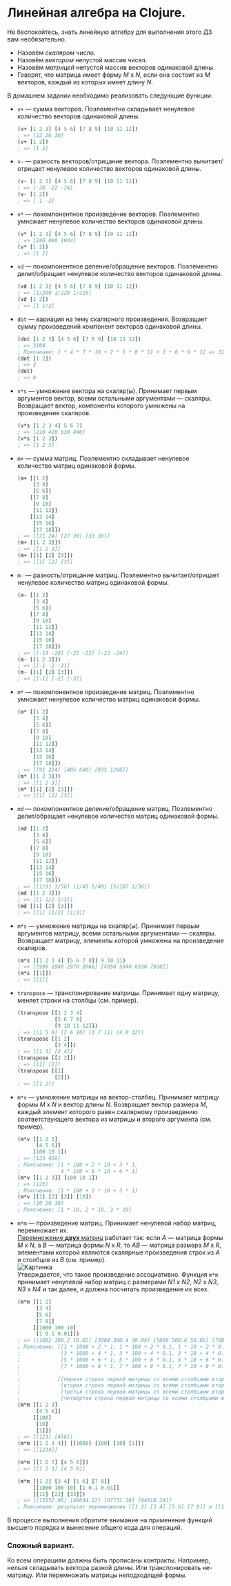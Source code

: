 # Линейная алгебра на Clojure.

Не беспокойтесь, знать линейную алгебру для выполнения этого ДЗ вам необязательно.

- Назовём _скаляром_ число.
- Назовём _вектором_ непустой массив чисел.
- Назовём _матрицей_ непустой массив векторов одинаковой длины.
- Говорят, что матрица имеет форму _M_ x _N_, если она состоит из _M_ векторов, каждый из которых имеет длину _N_.

В домашнем задании необходимо реализовать следующие функции:
- `v+` — сумма векторов. Поэлементно складывает ненулевое количество векторов одинаковой длины.
    ```clj
    (v+ [1 2 3] [4 5 6] [7 8 9] [10 11 12])
    ; => [22 26 30]
    (v+ [1 2])
    ; => [1 2]
    ```
- `v-` — разность векторов/отрицание вектора. Поэлементно вычитает/отрицает ненулевое количество векторов одинаковой длины.
    ```clj
    (v- [1 2 3] [4 5 6] [7 8 9] [10 11 12])
    ; => [-20 -22 -24]
    (v- [1 2])
    ; => [-1 -2]
    ```
- `v*` — покомпонентное произведение векторов. Поэлементно умножает ненулевое количество векторов одинаковой длины.
    ```clj
    (v* [1 2 3] [4 5 6] [7 8 9] [10 11 12])
    ; => [280 880 1944]
    (v* [1 2])
    ; => [1 2]
    ```
- `vd` — покомпонентное деление/обращение векторов. Поэлементно делит/обращает ненулевое количество векторов одинаковой длины.
    ```clj
    (vd [1 2 3] [4 5 6] [7 8 9] [10 11 12])
    ; => [1/280 1/220 1/216]
    (vd [1 2])
    ; => [1 1/2]
    ```
- `dot` — вариация на тему скалярного произведения. Возвращает сумму произведений компонент векторов одинаковой длины.
    ```clj
    (dot [1 2 3] [4 5 6] [7 8 9] [10 11 12])
    ; => 3104
    ; Пояснение: 1 * 4 * 7 * 10 + 2 * 5 * 8 * 11 + 3 * 6 * 9 * 12 => 3104
    (dot [1 2])
    ; => 3
    (dot)
    ; => 0
    ```
- `v*s` — умножение вектора на скаляр(ы). Принимает первым аргументов вектор, всеми остальными аргументами — скаляры. Возвращает вектор, компоненты которого умножены на произведение скаляров.
    ```clj
    (v*s [1 2 3 4] 5 6 7)
    ; => [210 420 630 840]
    (v*s [1 2 3])
    ; => [1 2 3]
    ```
- `m+` — сумма матриц. Поэлементно складывает ненулевое количество матриц одинаковой формы.
    ```clj
    (m+ [[1 2]
         [3 4]
         [5 6]]
        [[7 8]
         [9 10]
         [11 12]]
        [[13 14]
         [15 16]
         [17 18]])
    ; => [[21 24] [27 30] [33 36]]
    (m+ [[1 2 3]])
    ; => [[1 2 3]]
    (m+ [[1] [2] [3]])
    ; => [[1] [2] [3]]
    ```
- `m-` — разность/отрицание матриц. Поэлементно вычитает/отрицает ненулевое количество матриц одинаковой формы.
    ```clj
    (m- [[1 2]
         [3 4]
         [5 6]]
        [[7 8]
         [9 10]
         [11 12]]
        [[13 14]
         [15 16]
         [17 18]])
    ; => [[-19 -20] [-21 -22] [-23 -24]]
    (m- [[1 2 3]])
    ; => [[-1 -2 -3]]
    (m- [[1] [2] [3]])
    ; => [[-1] [-2] [-3]]
    ```
- `m*` — покомпонентное произведение матриц. Поэлементно умножает ненулевое количество матриц одинаковой формы.
    ```clj
    (m* [[1 2]
         [3 4]
         [5 6]]
        [[7 8]
         [9 10]
         [11 12]]
        [[13 14]
         [15 16]
         [17 18]])
    ; => [[91 224] [405 640] [935 1296]]
    (m* [[1 2 3]])
    ; => [[1 2 3]]
    (m* [[1] [2] [3]])
    ; => [[1] [2] [3]]
    ```
- `md` — покомпонентное деление/обращение матриц. Поэлементно делит/обращает ненулевое количество матриц одинаковой формы.
    ```clj
    (md [[1 2]
         [3 4]
         [5 6]]
        [[7 8]
         [9 10]
         [11 12]]
        [[13 14]
         [15 16]
         [17 18]])
    ; => [[1/91 1/56] [1/45 1/40] [5/187 1/36]]
    (md [[1 2 3]])
    ; => [[1 1/2 1/3]]
    (md [[1] [2] [3]])
    ; => [[1] [1/2] [1/3]]
    ```
- `m*s` — умножение матрицы на скаляр(ы). Принимает первым аргументов матрицу, всеми остальными аргументами — скаляры. Возвращает матрицу, элементы которой умножены на произведение скаляров.
    ```clj
    (m*s [[1 2 3 4] [5 6 7 8]] 9 10 11)
    ; => [[990 1980 2970 3960] [4950 5940 6930 7920]]
    (m*s [[1]])
    ; => [[1]]
    ```
- `transpose` — транспонирование матрицы. Принимает одну матрицу, меняет строки на столбцы (см. пример).
    ```clj
    (transpose [[1 2 3 4]
                [5 6 7 8]
                [9 10 11 12]])
    ; => [[1 5 9] [2 6 10] [3 7 11] [4 8 12]]
    (transpose [[1 2]
                [3 4]])
    ; => [[1 3] [2 4]]
    (transpose [[1 2]])
    ; => [[1] [2]]
    (transpose [[1]
                [2]])
    ; => [[1 2]]
    ```
- `m*v` — умножение матрицы на вектор-столбец. Принимает матрицу формы _M_ x _N_ и вектор длины _N_. Возвращает вектор размера _M_, каждый элемент которого равен скалярному произведению соответствующего вектора из матрицы и второго аргумента (см. пример).
    ```clj
    (m*v [[1 2 3]
          [4 5 6]]
         [100 10 1])
    ; => [123 456]
    ; Пояснение: [1 * 100 + 2 * 10 + 3 * 1,
    ;             4 * 100 + 5 * 10 + 6 * 1]
    (m*v [[1 2 3]] [100 10 1])
    ; => [123]
    ; Пояснение: [1 * 100 + 2 * 10 + 3 * 1]
    (m*v [[1] [2] [3]] [10])
    ; => [10 20 30]
    ; Пояснение: [1 * 10, 2 * 10, 3 * 10]
    ```
- `m*m` — произведение матриц. Принимает ненулевой набор матриц, перемножает их.\
    [Перемножение **двух** матриц](https://en.wikipedia.org/wiki/Matrix_multiplication) работает так: если _A_ — матрица формы _M_ x _N_, а _B_ — матрица формы _N_ x _R_, то _AB_ — матрица размера _M_ x _R_, элементами которой являются скалярные произведения строк из _A_ и столбцов из _B_ (см. пример).\
    ![Картинка](img/Matrix_multiplication_diagram_2.svg)\
    Утверждается, что такое произведение ассоциативно. Функция `m*m` принимает ненулевой набор матриц с размерами _N1_ x _N2_, _N2_ x _N3_, _N3_ x _N4_ и так далее, и должна посчитать произведение их всех.
    ```clj
    (m*m [[1 2]
          [3 4]
          [5 6]
          [7 8]]
         [[1000 100 10]
          [1 0.1 0.01]])
    ; => [[1002 100.2 10.02] [3004 300.4 30.04] [5006 500.6 50.06] [7008 700.8 70.08]]
    ; Пояснение: [[1 * 1000 + 2 * 1, 1 * 100 + 2 * 0.1, 1 * 10 + 2 * 0.01]
    ;             [3 * 1000 + 4 * 1, 3 * 100 + 4 * 0.1, 3 * 10 + 4 * 0.01]
    ;             [5 * 1000 + 6 * 1, 5 * 100 + 6 * 0.1, 5 * 10 + 6 * 0.01]
    ;             [7 * 1000 + 8 * 1, 7 * 100 + 8 * 0.1, 7 * 10 + 8 * 0.01]]
    ;
    ;            [[первая строка первой матрицы со всеми столбцами второй]
    ;             [вторая строка первой матрицы со всеми столбцами второй]
    ;             [третья строка первой матрицы со всеми столбцами второй]
    ;             [четвёртая строка первой матрицы со всеми столбцами второй]]
    (m*m [[1 2 3]
          [4 5 6]]
         [[100]
          [10]
          [1]])
    ; => [[123] [456]]
    (m*m [[1 2 3 4]] [[1000] [100] [10] [1]])
    ; => [[1234]]

    (m*m [[1 2 3] [4 5 6]])
    ; => [[1 2 3] [4 5 6]]

    (m*m [[1 2] [3 4] [5 6] [7 8]]
         [[1000 100 10] [1 0.1 0.01]]
         [[11] [22] [33]])
    ; => [[13557.06] [40644.12] [67731.18] [94818.24]]
    ; Пояснение: результат перемножения [[1 2] [3 4] [5 6] [7 8]] и [[1000 100 10] [1 0.1 0.01]] нам известен, а если умножить его на [[11] [22] [33]], получится [[13557.06] [40644.12] [67731.18] [94818.24]].
    ```

В процессе выполнения обратите внимание на применение функций высшего порядка и вынесение общего кода для операций.

### Сложный вариант.
Ко всем операциям должны быть прописаны контракты. Например, нельзя складывать вектора разной длины. Или транспонировать не-матрицу. Или перемножать матрицы неподходящей формы.
